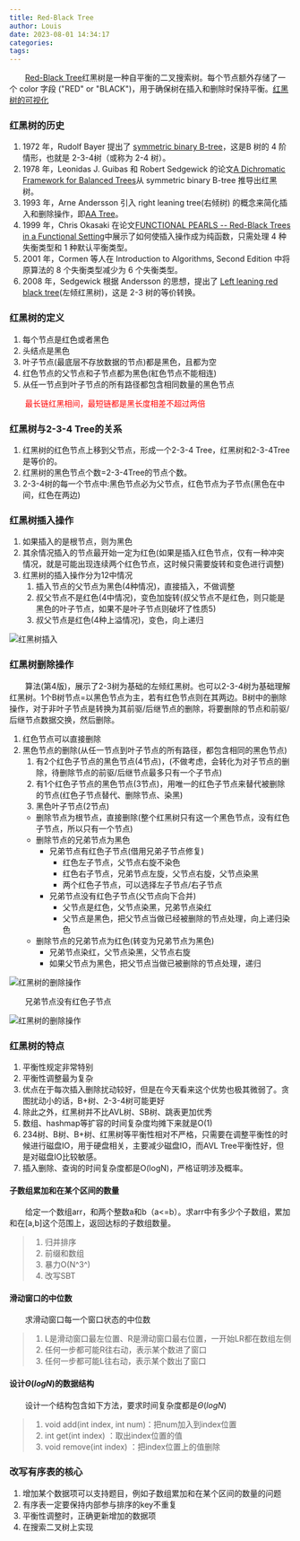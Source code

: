 ```yaml
---
title: Red-Black Tree
author: Louis
date: 2023-08-01 14:34:17
categories:
tags:
---
```


&emsp;&emsp;[Red-Black Tree](https://en.wikipedia.org/wiki/Red%E2%80%93black_tree)红黑树是一种自平衡的二叉搜索树。每个节点额外存储了一个 color 字段 ("RED" or "BLACK")，用于确保树在插入和删除时保持平衡。[红黑树的可视化](https://www.cs.usfca.edu/~galles/visualization/RedBlack.html)

### 红黑树的历史

1. 1972 年，Rudolf Bayer 提出了 [symmetric binary B-tree](https://docs.lib.purdue.edu/cgi/viewcontent.cgi?article=1457&context=cstech)，这是B 树的 4 阶情形，也就是 2-3-4树（或称为 2-4 树）。
2. 1978 年，Leonidas J. Guibas 和 Robert Sedgewick 的论文[A Dichromatic Framework for Balanced Trees](https://sedgewick.io/wp-content/themes/sedgewick/papers/1978Dichromatic.pdf)从 symmetric binary B-tree 推导出红黑树。
3. 1993 年，Arne Andersson 引入 right leaning tree(右倾树) 的概念来简化插入和删除操作，即[AA Tree](https://en.wikipedia.org/wiki/AA_tree)。
4. 1999 年，Chris Okasaki 在论文[FUNCTIONAL PEARLS -- Red-Black Trees in a Functional Setting](https://www.cs.tufts.edu/comp/150FP/archive/chris-okasaki/redblack99.pdf)中展示了如何使插入操作成为纯函数，只需处理 4 种失衡类型和 1 种默认平衡类型。
5. 2001 年，Cormen 等人在 Introduction to Algorithms, Second Edition 中将原算法的 8 个失衡类型减少为 6 个失衡类型。
6. 2008 年，Sedgewick 根据 Andersson 的思想，提出了 [Left leaning red black tree](https://sedgewick.io/wp-content/themes/sedgewick/papers/2008LLRB.pdf)(左倾红黑树)，这是 2-3 树的等价转换。

### 红黑树的定义

1. 每个节点是红色或者黑色
2. 头结点是黑色
3. 叶子节点(最底层不存放数据的节点)都是黑色，且都为空
4. 红色节点的父节点和子节点都为黑色(紅色节点不能相连)
5. 从任一节点到叶子节点的所有路径都包含相同数量的黑色节点

&emsp;&emsp;<font color="red">最长链红黑相间，最短链都是黑长度相差不超过两倍</font>

### 红黑树与2-3-4 Tree的关系

1. 红黑树的红色节点上移到父节点，形成一个2-3-4 Tree，红黑树和2-3-4Tree是等价的。
2. 红黑树的黑色节点个数=2-3-4Tree的节点个数。
3. 2-3-4树的每一个节点中:黑色节点必为父节点，红色节点为子节点(黑色在中间，红色在两边)

### 红黑树插入操作

1. 如果插入的是根节点，则为黑色
2. 其余情况插入的节点最开始一定为红色(如果是插入红色节点，仅有一种冲突情况，就是可能出现连续两个红色节点，这时候只需要旋转和变色进行调整)
3. 红黑树的插入操作分为12中情况
    1. 插入节点的父节点为黑色(4种情况)，直接插入，不做调整
    2. 叔父节点不是红色(4中情况)，变色加旋转(叔父节点不是红色，则只能是黑色的叶子节点，如果不是叶子节点则破坏了性质5)
    3. 叔父节点是红色(4种上溢情况)，变色，向上递归

![红黑树插入](https://www.goodserendipity.com/asserts/data-structures-and-algorithms/red-black%20tree%20insert.png)

### 红黑树删除操作

&emsp;&emsp;算法(第4版)，展示了2-3树为基础的左倾红黑树。也可以2-3-4树为基础理解红黑树。1个B树节点=以黑色节点为主，若有红色节点则在其两边。B树中的删除操作，对于非叶子节点是转换为其前驱/后继节点的删除，将要删除的节点和前驱/后继节点数据交换，然后删除。

1. 红色节点可以直接删除
2. 黑色节点的删除(从任一节点到叶子节点的所有路径，都包含相同的黑色节点)
    1. 有2个红色子节点的黑色节点(4节点)，(不做考虑，会转化为对子节点的删除，待删除节点的前驱/后继节点最多只有一个子节点)
    2. 有1个红色子节点的黑色节点(3节点)，用唯一的红色子节点来替代被删除的节点(红色子节点替代、删除节点、染黑)
    3. 黑色叶子节点(2节点)
      - 删除节点为根节点，直接删除(整个红黑树只有这一个黑色节点，没有红色子节点，所以只有一个节点)
      - 删除节点的兄弟节点为黑色
        - 兄弟节点有红色子节点(借用兄弟子节点修复)
          - 红色左子节点，父节点右旋不染色
          - 红色右子节点，兄弟节点左旋，父节点右旋，父节点染黑
          - 两个红色子节点，可以选择左子节点/右子节点
        - 兄弟节点没有红色子节点(父节点向下合并)
          - 父节点是红色，父节点染黑，兄弟节点染红
          - 父节点是黑色，把父节点当做已经被删除的节点处理，向上递归染色
      - 删除节点的兄弟节点为红色(转变为兄弟节点为黑色)
        - 兄弟节点染红，父节点染黑，父节点右旋
        - 如果父节点为黑色，把父节点当做已被删除的节点处理，递归

![红黑树的删除操作](https://www.goodserendipity.com/asserts/data-structures-and-algorithms/rbtree%20delete1.png)

&emsp;&emsp;兄弟节点没有红色子节点

![红黑树的删除操作](https://www.goodserendipity.com/asserts/data-structures-and-algorithms/rbtree%20delete2.png)

### 红黑树的特点

1. 平衡性规定非常特别
2. 平衡性调整最为复杂
3. 优点在于每次插入删除扰动较好，但是在今天看来这个优势也极其微弱了。贪图扰动小的话，B+树、2-3-4树可能更好
4. 除此之外，红黑树并不比AVL树、SB树、跳表更加优秀
5. 数组、hashmap等扩容的时间复杂度均摊下来就是O(1)
6. 234树、B树、B+树、红黑树等平衡性相对不严格，只需要在调整平衡性的时候进行磁盘IO，用于硬盘相关，主要减少磁盘IO，而AVL Tree平衡性好，但是对磁盘IO比较敏感。
7. 插入删除、查询的时间复杂度都是O(logN)，严格证明涉及概率。

#### 子数组累加和在某个区间的数量

&emsp;&emsp;给定一个数组arr，和两个整数a和b（a<=b）。求arr中有多少个子数组，累加和在[a,b]这个范围上，返回达标的子数组数量。

> 1. 归并排序
> 2. 前缀和数组
> 3. 暴力O(N^3^)
> 4. 改写SBT

#### 滑动窗口的中位数

&emsp;&emsp;求滑动窗口每一个窗口状态的中位数
>
> 1. L是滑动窗口最左位置、R是滑动窗口最右位置，一开始LR都在数组左侧
> 2. 任何一步都可能R往右动，表示某个数进了窗口
> 3. 任何一步都可能L往右动，表示某个数出了窗口

#### 设计$\Theta(logN)$的数据结构

&emsp;&emsp;设计一个结构包含如下方法，要求时间复杂度都是$\Theta(logN)$

> 1. void add(int index, int num)：把num加入到index位置
> 2. int get(int index) ：取出index位置的值
> 3. void remove(int index) ：把index位置上的值删除

### 改写有序表的核心

1. 增加某个数据项可以支持题目，例如子数组累加和在某个区间的数量的问题
2. 有序表一定要保持内部参与排序的key不重复
3. 平衡性调整时，正确更新增加的数据项
4. 在搜索二叉树上实现
